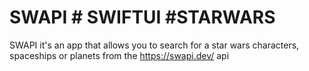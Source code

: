 # SWAPI # SWIFTUI #STARWARS
SWAPI it's an app that allows you to search for a star wars characters, spaceships or planets from the https://swapi.dev/ api 
